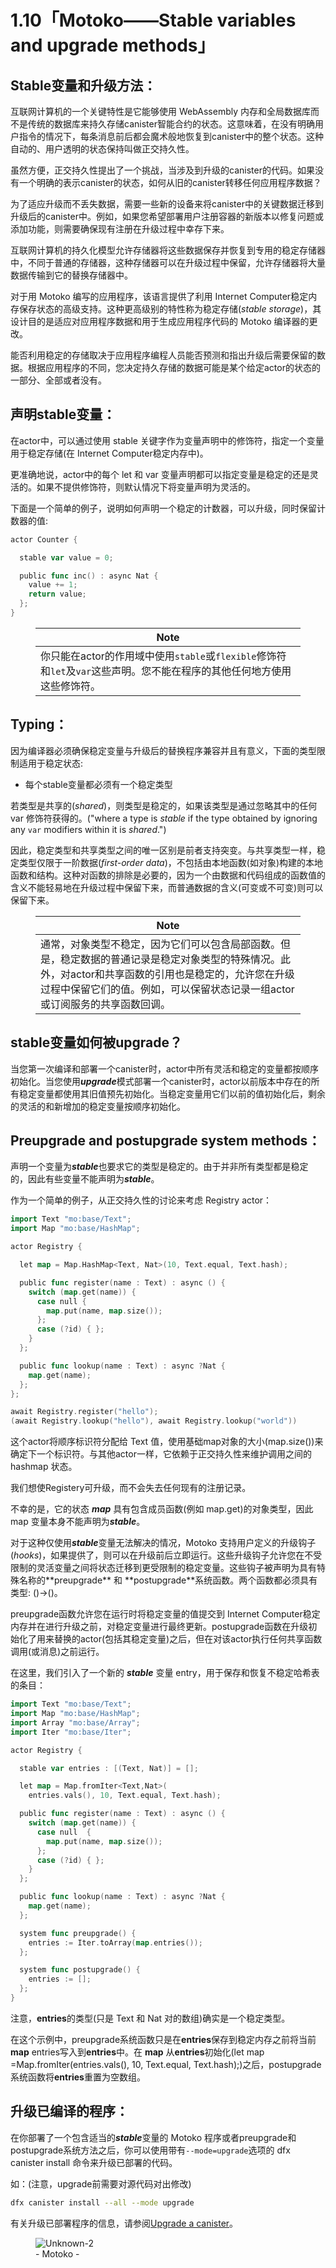 # 1.10「Motoko——Stable variables and upgrade methods」

## Stable变量和升级方法：

互联网计算机的一个关键特性是它能够使用 WebAssembly 内存和全局数据库而不是传统的数据库来持久存储canister智能合约的状态。这意味着，在没有明确用户指令的情况下，每条消息前后都会魔术般地恢复到canister中的整个状态。这种自动的、用户透明的状态保持叫做正交持久性。

虽然方便，正交持久性提出了一个挑战，当涉及到升级的canister的代码。如果没有一个明确的表示canister的状态，如何从旧的canister转移任何应用程序数据？

为了适应升级而不丢失数据，需要一些新的设备来将canister中的关键数据迁移到升级后的canister中。例如，如果您希望部署用户注册容器的新版本以修复问题或添加功能，则需要确保现有注册在升级过程中幸存下来。

互联网计算机的持久化模型允许存储器将这些数据保存并恢复到专用的稳定存储器中，不同于普通的存储器，这种存储器可以在升级过程中保留，允许存储器将大量数据传输到它的替换存储器中。

对于用 Motoko 编写的应用程序，该语言提供了利用 Internet Computer稳定内存保存状态的高级支持。这种更高级别的特性称为稳定存储(*stable storage*)，其设计目的是适应对应用程序数据和用于生成应用程序代码的 Motoko 编译器的更改。

能否利用稳定的存储取决于应用程序编程人员能否预测和指出升级后需要保留的数据。根据应用程序的不同，您决定持久存储的数据可能是某个给定actor的状态的一部分、全部或者没有。

## 声明stable变量：

在actor中，可以通过使用 stable 关键字作为变量声明中的修饰符，指定一个变量用于稳定存储(在 Internet Computer稳定内存中)。

更准确地说，actor中的每个 let 和 var 变量声明都可以指定变量是稳定的还是灵活的。如果不提供修饰符，则默认情况下将变量声明为灵活的。

下面是一个简单的例子，说明如何声明一个稳定的计数器，可以升级，同时保留计数器的值:

```go
actor Counter {

  stable var value = 0;

  public func inc() : async Nat {
    value += 1;
    return value;
  };
}
```

<figure class="wp-block-table"><table class=""><thead><tr><th>Note</th></tr></thead><tbody><tr><td>你只能在actor的作用域中使用<code>stable</code>或<code>flexible</code>修饰符和<code>let</code>及<code>var</code>这些声明。您不能在程序的其他任何地方使用这些修饰符。</td></tr></tbody></table></figure>

## Typing：

因为编译器必须确保稳定变量与升级后的替换程序兼容并且有意义，下面的类型限制适用于稳定状态:

- 每个stable变量都必须有一个稳定类型

若类型是共享的(*shared*)，则类型是稳定的，如果该类型是通过忽略其中的任何 var 修饰符获得的。("where a type is *stable* if the type obtained by ignoring any `var` modifiers within it is *shared*.")

因此，稳定类型和共享类型之间的唯一区别是前者支持突变。与共享类型一样，稳定类型仅限于一阶数据(*first-order data*)，不包括由本地函数(如对象)构建的本地函数和结构。这种对函数的排除是必要的，因为一个由数据和代码组成的函数值的含义不能轻易地在升级过程中保留下来，而普通数据的含义(可变或不可变)则可以保留下来。

<figure class="wp-block-table"><table class=""><thead><tr><th>Note</th></tr></thead><tbody><tr><td>通常，对象类型不稳定，因为它们可以包含局部函数。但是，稳定数据的普通记录是稳定对象类型的特殊情况。此外，对actor和共享函数的引用也是稳定的，允许您在升级过程中保留它们的值。例如，可以保留状态记录一组actor或订阅服务的共享函数回调。</td></tr></tbody></table></figure>

## stable变量如何被upgrade？

当您第一次编译和部署一个canister时，actor中所有灵活和稳定的变量都按顺序初始化。当您使用***upgrade***模式部署一个canister时，actor以前版本中存在的所有稳定变量都使用其旧值预先初始化。当稳定变量用它们以前的值初始化后，剩余的灵活的和新增加的稳定变量按顺序初始化。

## Preupgrade and postupgrade system methods：

声明一个变量为***stable***也要求它的类型是稳定的。由于并非所有类型都是稳定的，因此有些变量不能声明为***stable***。

作为一个简单的例子，从正交持久性的讨论来考虑 Registry actor：

```go
import Text "mo:base/Text";
import Map "mo:base/HashMap";

actor Registry {

  let map = Map.HashMap<Text, Nat>(10, Text.equal, Text.hash);

  public func register(name : Text) : async () {
    switch (map.get(name)) {
      case null {
        map.put(name, map.size());
      };
      case (?id) { };
    }
  };

  public func lookup(name : Text) : async ?Nat {
    map.get(name);
  };
};

await Registry.register("hello");
(await Registry.lookup("hello"), await Registry.lookup("world"))
```

这个actor将顺序标识符分配给 Text 值，使用基础map对象的大小(map.size())来确定下一个标识符。与其他actor一样，它依赖于正交持久性来维护调用之间的 hashmap 状态。

我们想使Registery可升级，而不会失去任何现有的注册记录。

不幸的是，它的状态 ***map*** 具有包含成员函数(例如 map.get)的对象类型，因此 map 变量本身不能声明为***stable***。

对于这种仅使用***stable***变量无法解决的情况，Motoko 支持用户定义的升级钩子(*hooks*)，如果提供了，则可以在升级前后立即运行。这些升级钩子允许您在不受限制的灵活变量之间将状态迁移到更受限制的稳定变量。这些钩子被声明为具有特殊名称的**<span class="sigijh_hlt">preupgrade</span>** 和 **<span class="sigijh_hlt">postupgrade</span>**系统函数。两个函数都必须具有类型: ()→()。

preupgrade函数允许您在运行时将稳定变量的值提交到 Internet Computer稳定内存并在进行升级之前，对稳定变量进行最终更新。postupgrade函数在升级初始化了用来替换的actor(包括其稳定变量)之后，但在对该actor执行任何共享函数调用(或消息)之前运行。

在这里，我们引入了一个新的 ***stable*** 变量 entry，用于保存和恢复不稳定哈希表的条目：

```go
import Text "mo:base/Text";
import Map "mo:base/HashMap";
import Array "mo:base/Array";
import Iter "mo:base/Iter";

actor Registry {

  stable var entries : [(Text, Nat)] = [];

  let map = Map.fromIter<Text,Nat>(
    entries.vals(), 10, Text.equal, Text.hash);

  public func register(name : Text) : async () {
    switch (map.get(name)) {
      case null  {
        map.put(name, map.size());
      };
      case (?id) { };
    }
  };

  public func lookup(name : Text) : async ?Nat {
    map.get(name);
  };

  system func preupgrade() {
    entries := Iter.toArray(map.entries());
  };

  system func postupgrade() {
    entries := [];
  };
}
```

注意，**entries**的类型(只是 Text 和 Nat 对的数组)确实是一个稳定类型。

在这个示例中，preupgrade系统函数只是在**entries**保存到稳定内存之前将当前**map** entries写入到**entries**中。在 **map** 从**entries**初始化(let map =Map.fromIter(entries.vals(), 10, Text.equal, Text.hash);)之后，postupgrade系统函数将**entries**重置为空数组。

## 升级已编译的程序：

在你部署了一个包含适当的***stable***变量的 Motoko 程序或者preupgrade和postupgrade系统方法之后，你可以使用带有`--mode=upgrade`选项的 dfx canister install 命令来升级已部署的代码。

如：(注意，upgrade前需要对源代码对出修改)

```bash
dfx canister install --all --mode upgrade
```

有关升级已部署程序的信息，请参阅[Upgrade a canister](<https://sdk.dfinity.org/docs/developers-guide/working-with-canisters.html#upgrade-canister>)。

<figure class="wp-block-image size-large"><img src="https://qiuyedx.com/wp-content/uploads/2021/11/Unknown-2.svg" alt="Unknown-2" class="wp-image-718"><figcaption>- Motoko -</figcaption></figure>
